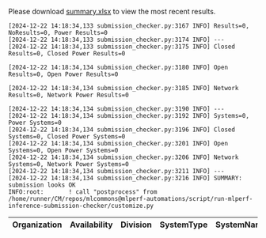 Please download [summary.xlsx](summary.xlsx) to view the most recent results. 
 ```
[2024-12-22 14:18:34,133 submission_checker.py:3167 INFO] Results=0, NoResults=0, Power Results=0
[2024-12-22 14:18:34,133 submission_checker.py:3174 INFO] ---
[2024-12-22 14:18:34,133 submission_checker.py:3175 INFO] Closed Results=0, Closed Power Results=0

[2024-12-22 14:18:34,134 submission_checker.py:3180 INFO] Open Results=0, Open Power Results=0

[2024-12-22 14:18:34,134 submission_checker.py:3185 INFO] Network Results=0, Network Power Results=0

[2024-12-22 14:18:34,134 submission_checker.py:3190 INFO] ---
[2024-12-22 14:18:34,134 submission_checker.py:3192 INFO] Systems=0, Power Systems=0
[2024-12-22 14:18:34,134 submission_checker.py:3196 INFO] Closed Systems=0, Closed Power Systems=0
[2024-12-22 14:18:34,134 submission_checker.py:3201 INFO] Open Systems=0, Open Power Systems=0
[2024-12-22 14:18:34,134 submission_checker.py:3206 INFO] Network Systems=0, Network Power Systems=0
[2024-12-22 14:18:34,134 submission_checker.py:3211 INFO] ---
[2024-12-22 14:18:34,134 submission_checker.py:3216 INFO] SUMMARY: submission looks OK
INFO:root:       ! call "postprocess" from /home/runner/CM/repos/mlcommons@mlperf-automations/script/run-mlperf-inference-submission-checker/customize.py

```

| Organization   | Availability   | Division   | SystemType   | SystemName   | Platform   | Model   | MlperfModel   | Scenario   | Result   | Accuracy   | number_of_nodes   | host_processor_model_name   | host_processors_per_node   | host_processor_core_count   | accelerator_model_name   | accelerators_per_node   | Location   | framework   | operating_system   | notes   | compliance   | errors   | version   | inferred   | has_power   | Units   | weight_data_types   |
|----------------|----------------|------------|--------------|--------------|------------|---------|---------------|------------|----------|------------|-------------------|-----------------------------|----------------------------|-----------------------------|--------------------------|-------------------------|------------|-------------|--------------------|---------|--------------|----------|-----------|------------|-------------|---------|---------------------|